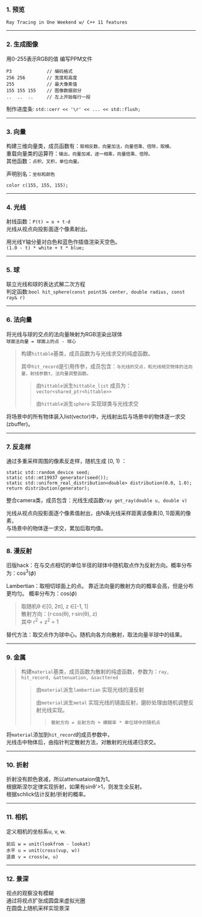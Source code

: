 ### 1. 预览

`Ray Tracing in One Weekend w/ C++ 11 features`

---
### 2. 生成图像

用0-255表示RGB的值 编写PPM文件
```
P3             // 编码格式
256 256        // 宽度和高度
255            // 最大像素值
155 155 155    // 图像数据部分
..  ..  ..     // 左上开始每行一段
```
制作进度条:  `std::cerr << '\r' << ... << std::flush;`

---
### 3. 向量

构建三维向量类，成员函数有：`取相反数，向量加法，向量倍乘、倍除，取模。`<br>
重载向量类的运算符：`输出，向量加减，逐一相乘，向量倍乘、倍除。`<br>
其他函数：`点积，叉积，单位向量。`<br>

声明别名：`坐标和颜色`

`color c(155, 155, 155);`

---
### 4. 光线

射线函数：`P(t) = o + t·d`<br>
光线从视点向投影面逐个像素射出。

用光线Y轴分量对白色和蓝色作插值渲染天空色。<br>
`(1.0 - t) * white + t * blue;`


---
### 5. 球

联立光线和球的表达式解二次方程<br>
判定函数:`bool hit_sphere(const point3& center, double radius, const ray& r)`

---
### 6. 法向量

将光线与球的交点的法向量映射为RGB渲染出球体<br>
`球面法向量 = 球面上的点 - 球心`


> 构建`hittable`基类，成员函数为与光线求交的纯虚函数。<br>
>
> 其中`hit_record`是引用传参，成员包含：`与光线的交点，和光线相交物体的法向量，射线参数t，法向量调整函数。`<br>
>
>> 由`hittable`派生`hittable_list`  成员为：`vector<shared_ptr<hittable>>`<br>
>>
>> 由`hittable`派生`sphere`  实现球类与光线求交<br>


将场景中的所有物体装入list(vector)中，光线射出后与场景中的物体逐一求交(zbuffer)。

---
### 7. 反走样

通过多重采样周围的像素反走样，随机生成 \[0, 1) ：
```
static std::random_device seed;
static std::mt19937 generator(seed());
static std::uniform_real_distribution<double> distribution(0.0, 1.0);
return distribution(generator);
```

整合camera类，成员包含：光线生成函数`ray get_ray(double u, double v)`

光线从视点向投影面逐个像素值射出，由N条光线采样距离该像素\[0, 1)距离的像素，<br>
与场景中的物体逐一求交，累加后取均值。

---
### 8. 漫反射

旧版hack：在与交点相切的单位半径的球体中随机取点作为反射方向。概率分布为：cos<sup>3</sup>(𝜙)

Lambertian：取相切球面上的点。 靠近法向量的散射方向的概率会高，但是分布更均匀。 概率分布为：cos(𝜙)<br>
> 取随机θ ∈\[0, 2π], z ∈\[-1, 1]<br>
> 散射方向：(r·cos(θ),  r·sin(θ),  z)<br>
> 其中 r<sup>2</sup> + z<sup>2</sup> = 1<br>

替代方法：取交点作为球中心。随机向各方向散射，取法向量半球中的结果。

---
### 9. 金属

> 构建`material`基类，成员函数为散射的纯虚函数，参数为：`ray, hit_record, &attenuation, &sacttered`<br>
>> 由`material`派生`lambertian` 实现光线的漫反射<br>
>>
>> 由`meterial`派生`metal` 实现光线的镜面反射，磨砂处理由随机调整反射光线实现。
>>> `散射方向 = 反射方向 + 模糊率 * 单位球中的随机点`

将`material`添加到`hit_record`的成员参数中，<br>
光线击中物体后，由指针判定散射方法，对散射的光线递归求交。

---
### 10. 折射

折射没有颜色衰减，所以attenuataion值为1。<br>
根据斯涅尔定律实现折射，如果有sinθ'>1，则发生全反射。<br>
根据schlick估计反射/折射的概率。<br>

---
### 11. 相机

定义相机的坐标系u, v, w.
```
前后 w = unit(lookfrom - lookat)
水平 u = unit(cross(vup, w))
竖直 v = cross(w, u)
```

---
### 12. 景深

视点的观察没有模糊<br>
通过将视点扩张成圆盘来虚拟光圈<br>
在圆盘上随机采样实现景深<br>

